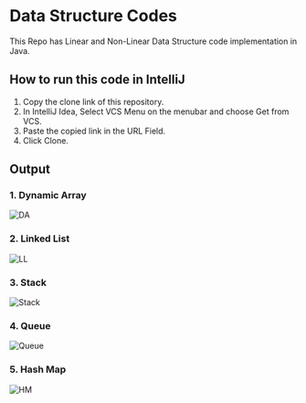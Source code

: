 # Data Structure Codes
This Repo has Linear and Non-Linear Data Structure code implementation in Java.

## How to run this code in IntelliJ
1. Copy the clone link of this repository.
2. In IntelliJ Idea, Select VCS Menu on the menubar and choose Get from VCS.
3. Paste the copied link in the URL Field.
4. Click Clone.

## Output
### 1. Dynamic Array
![DA](https://user-images.githubusercontent.com/49742736/121468112-e8740000-c9d7-11eb-877a-78aa714f17da.PNG)
### 2. Linked List
![LL](https://user-images.githubusercontent.com/49742736/121468131-f033a480-c9d7-11eb-81d9-0276d6aa1a5e.PNG)
### 3. Stack
![Stack](https://user-images.githubusercontent.com/49742736/121468175-004b8400-c9d8-11eb-9311-5922ae9ed460.PNG)
### 4. Queue
![Queue](https://user-images.githubusercontent.com/49742736/121468200-080b2880-c9d8-11eb-9c9a-9a147213f8fd.PNG)
### 5. Hash Map
![HM](https://user-images.githubusercontent.com/49742736/121468212-0b9eaf80-c9d8-11eb-9f78-4ff402940494.PNG)
